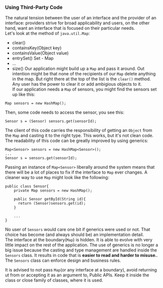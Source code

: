 ### Using Third-Party Code
The natural tension between the user of an interface and the provider of an interface: providers strive for broad applicability and users, on the other hand, want an interface that is focused on their particular needs.     
Let's look at the method of `java.util.Map`:
- clear()
- containsKey(Object key)
- containsValue(Object value)
- entrySet() Set - Map
- ...
- size()
Our application might build up a `Map` and pass it around. Out intention might be that none of the recipients of our `Map` delete anything in the map. But right there at the top of the list is the `clear()` method. Any user has the power to clear it or add ambigious objects to it.      
If our application needs a `Map` of sensors, you might find the sensors set up like this:
```
Map sensors = new HashMap();
```
Then, some code needs to access the sensor, you see this:
```
Sensor s = (Sensor) sensors.get(sensorId);
```
The client of this code carries the responsibility of getting an `Object` from the `Map` and casting it to the right type. This works, but it's not clean code. The readability of this code can be greatly improved by using generics:
```
Map<Sensor> sensors = new HashMap<Sensor>();
...
Sensor s = sensors.get(sensorId);
```
Passing an instance of `Map<Sensor>` liberally around the system means that there will be a lot of places to fix if the interface to `Map` ever changes.
A cleaner way to use `Map` might look like the following:
```
public class Sensor{
    private Map sensors = new HashMap();
    
    public Sensor getById(String id){
      return (Sensor)sensors.get(id);
    }
    
    ...
}
```
No user of `Sensors` would care one bit if generics were used or not. That choice has become (and always should be) an implementation detail.      
The interface at the boundary(`Map`) is hidden. It is able to evolve with very little impact on the rest of the application. The use of generics is no longer a big issue because the casting and type management are handled inside the `Sensors` class. It results in code that is **easier to read and harder to misuse.**. The `Sensors` class can enforce design and business rules.     

It is advised to not pass `Map`(or any interface at a boundary), avoid returning ut from or accepting it as an argument to, Public APIs. Keep it inside the class or close family of classes, where it is used.
